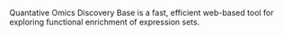 Quantative Omics Discovery Base is a fast, efficient web-based tool for exploring functional enrichment of expression sets.


